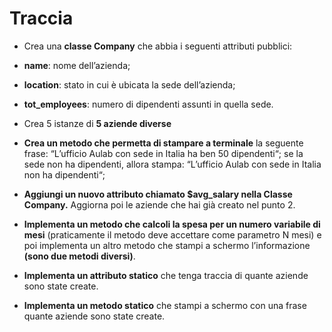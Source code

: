 # Traccia
+ Crea una **classe Company** che abbia i seguenti attributi pubblici:
- **name**: nome dell’azienda;
- **location**: stato in cui è ubicata la sede dell’azienda;
- **tot_employees**: numero di dipendenti assunti in quella sede.


- Crea 5 istanze di **5 aziende diverse**


- **Crea un metodo che permetta di stampare a terminale** la seguente frase: “L’ufficio Aulab con sede in Italia ha ben 50 dipendenti“; se la sede non ha dipendenti, allora stampa: “L’ufficio Aulab con sede in Italia non ha dipendenti“;


- **Aggiungi un nuovo attributo chiamato $avg_salary nella Classe Company.** Aggiorna poi le aziende che hai già creato nel punto 2.


- **Implementa un metodo che calcoli la spesa per un numero variabile di mesi** (praticamente il metodo deve accettare come parametro N mesi) e poi implementa un altro metodo che stampi a schermo l’informazione **(sono due metodi diversi)**.


- **Implementa un attributo statico** che tenga traccia di quante aziende sono state create.


- **Implementa un metodo statico** che stampi a schermo con una frase quante aziende sono state create.
